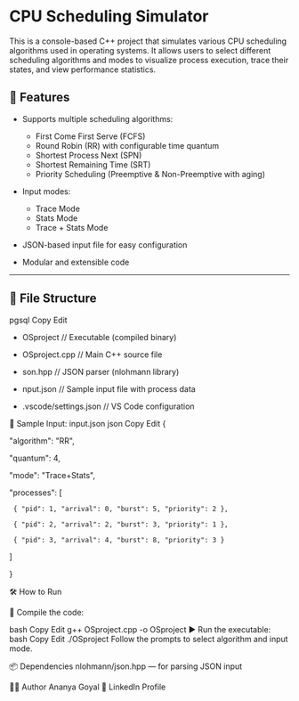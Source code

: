 # CPU Scheduling Simulator

This is a console-based C++ project that simulates various CPU scheduling algorithms used in operating systems. It allows users to select different scheduling algorithms and modes to visualize process execution, trace their states, and view performance statistics.

## 🚀 Features

- Supports multiple scheduling algorithms:
  - First Come First Serve (FCFS)
  - Round Robin (RR) with configurable time quantum
  - Shortest Process Next (SPN)
  - Shortest Remaining Time (SRT)
  - Priority Scheduling (Preemptive & Non-Preemptive with aging)
  
- Input modes:
  - Trace Mode
  - Stats Mode
  - Trace + Stats Mode

- JSON-based input file for easy configuration
- Modular and extensible code

---

## 📂 File Structure
pgsql
Copy
Edit
*  OSproject                // Executable (compiled binary)
  
*  OSproject.cpp            // Main C++ source file

*  son.hpp                  // JSON parser (nlohmann library)
  
*  nput.json                // Sample input file with process data
  
*  .vscode/settings.json    // VS Code configuration

  
🧪 Sample Input: input.json
json
Copy
Edit
{
   
   "algorithm": "RR",
  
   "quantum": 4,
  
   "mode": "Trace+Stats",
   
   "processes": [
   
     { "pid": 1, "arrival": 0, "burst": 5, "priority": 2 },
     
     { "pid": 2, "arrival": 2, "burst": 3, "priority": 1 },
     
     { "pid": 3, "arrival": 4, "burst": 8, "priority": 3 }
     
  ]
  
}

🛠️ How to Run

🧾 Compile the code:

bash
Copy
Edit
g++ OSproject.cpp -o OSproject
▶️ Run the executable:
bash
Copy
Edit
./OSproject
Follow the prompts to select algorithm and input mode.

📦 Dependencies
nlohmann/json.hpp — for parsing JSON input

👩‍💻 Author
Ananya Goyal
🔗 LinkedIn Profile

